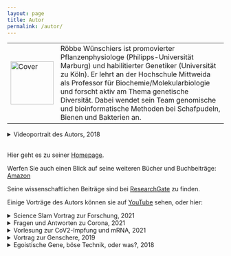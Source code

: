 ```yaml
---
layout: page
title: Autor
permalink: /autor/
---
```


 <table>
  <tr>
    <td style="width:20%"><img src="/dummie/rwsmall.png" alt="Cover" width="100px" class="responsive"></td>
    <td style="width:80%">Röbbe Wünschiers ist promovierter Pflanzenphysiologe (Philipps-Universität Marburg) und habilitierter Genetiker (Universität zu Köln). Er lehrt an der Hochschule Mittweida als Professor für Biochemie/Molekularbiologie und forscht aktiv am Thema genetische Diversität. Dabei wendet sein Team genomische und bioinformatische Methoden bei Schafpudeln, Bienen und Bakterien an. </td>
  </tr>
 </table>

<details>
  <summary>Videoportrait des Autors, 2018</summary>

<div>
  <div style="position:relative;padding-top:56.25%;">
    <iframe src="https://www.youtube.com/embed/AporT6c76DA" frameborder="0" allowfullscreen
      style="position:absolute;top:0;left:0;width:100%;height:100%;max-width:600"></iframe>
  </div>
</div>
<br>
</details>

<br>

Hier geht es zu seiner [Homepage](https://www.staff.hs-mittweida.de/~wuenschi). 

Werfen Sie auch einen Blick auf seine weiteren Bücher und Buchbeiträge: [Amazon](https://www.amazon.de/R%25C3%25B6bbe-W%25C3%25BCnschiers/e/B001K6M8OY%3Fref=dbs_a_mng_rwt_scns_share)

Seine wissenschaftlichen Beiträge sind bei [ResearchGate](https://www.researchgate.net/profile/Roebbe-Wuenschiers) zu finden.

Einige Vorträge des Autors können sie auf [YouTube](https://www.youtube.com/results?search_query=wünschiers) sehen, oder hier:


<details>
  <summary>Science Slam Vortrag zur Forschung, 2021</summary>

<div>
  <div style="position:relative;padding-top:56.25%;">
    <iframe src="https://www.youtube.com/embed/OL33AcXbOLA" frameborder="0" allowfullscreen
      style="position:absolute;top:0;left:0;width:100%;height:100%;max-width:600"></iframe>
  </div>
</div>
<br>
</details>

<details>
  <summary>Fragen und Antworten zu Corona, 2021</summary>

<div>
  <div style="position:relative;padding-top:56.25%;">
    <iframe src="https://www.youtube.com/embed/OGkQOvZ60b0" frameborder="0" allowfullscreen
      style="position:absolute;top:0;left:0;width:100%;height:100%;max-width:600"></iframe>
  </div>
</div>
<br>
</details>

<details>
  <summary>Vorlesung zur CoV2-Impfung und mRNA, 2021</summary>

<div>
  <div style="position:relative;padding-top:56.25%;">
    <iframe src="https://www.youtube.com/embed/YNoXg9zbrko" frameborder="0" allowfullscreen
      style="position:absolute;top:0;left:0;width:100%;height:100%;max-width:600"></iframe>
  </div>
</div>
<br>
</details>

<details>
  <summary>Vortrag zur Genschere, 2019</summary>

  <div>
  <div style="position:relative;padding-top:56.25%;">
    <iframe src="https://www.youtube.com/embed/3LYFxALSOdg" frameborder="0" allowfullscreen
      style="position:absolute;top:0;left:0;width:100%;height:100%;max-width:600"></iframe>
  </div>
</div>
<br>
</details>

<details>
  <summary>Egoistische Gene, böse Technik, oder was?, 2018</summary>

  <div>
  <div style="position:relative;padding-top:56.25%;">
    <iframe src="https://www.youtube.com/embed/Qh3lPLLcUNg" frameborder="0" allowfullscreen
      style="position:absolute;top:0;left:0;width:100%;height:100%;max-width:600"></iframe>
  </div>
</div>
<br>
</details>

